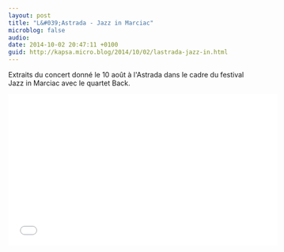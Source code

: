 ```yaml
---
layout: post
title: "L&#039;Astrada - Jazz in Marciac"
microblog: false
audio: 
date: 2014-10-02 20:47:11 +0100
guid: http://kapsa.micro.blog/2014/10/02/lastrada-jazz-in.html
---
```

Extraits du concert donné le 10 août à l'Astrada dans le cadre du festival Jazz in Marciac avec le quartet Back.

<iframe src="//www.youtube.com/embed/GHCX8eJTQQ0?rel=0&amp;showinfo=0" width="545" height="307" frameborder="0" allowfullscreen="allowfullscreen"></iframe>
